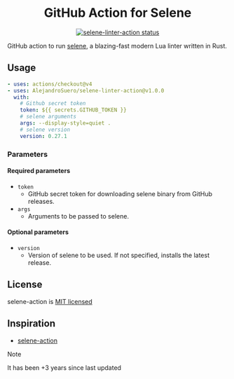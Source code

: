 <div align="center">
  <h1>GitHub Action for Selene</h1>

<a href="https://github.com/AlejandroSuero/selene-linter-action/actions">
  <img alt="selene-linter-action status" src="https://github.com/AlejandroSuero/selene-linter-action/workflows/build-test/badge.svg">
</a>

</div>

GitHub action to run [selene](https://github.com/Kampfkarren/selene), a
blazing-fast modern Lua linter written in Rust.

## Usage

```yaml
- uses: actions/checkout@v4
- uses: AlejandroSuero/selene-linter-action@v1.0.0
  with:
    # Github secret token
    token: ${{ secrets.GITHUB_TOKEN }}
    # selene arguments
    args: --display-style=quiet .
    # selene version
    version: 0.27.1
```

### Parameters

#### Required parameters

- `token`
  - GitHub secret token for downloading selene binary from GitHub releases.
- `args`
  - Arguments to be passed to selene.

#### Optional parameters

- `version`
  - Version of selene to be used. If not specified, installs the latest release.

## License

selene-action is [MIT licensed](./LICENSE)

## Inspiration

- [selene-action](https://github.com/NTBBloodbath/selene-action)

> [!note]
>
> It has been +3 years since last updated
